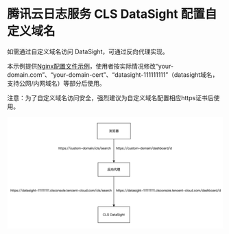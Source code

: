 # 腾讯云日志服务 CLS DataSight 配置自定义域名

如需通过自定义域名访问 DataSight，可通过反向代理实现。

本示例提供[Nginx配置文件示例](custom-domain.conf)，使用者按实际情况修改“your-domain.com”、“your-domain-cert”、“datasight-111111111”（datasight域名，支持公网/内网域名）等部分后使用。

注意：为了自定义域名访问安全，强烈建议为自定义域名配置相应https证书后使用。

![自定义域名流程图](custom-domain.png)
